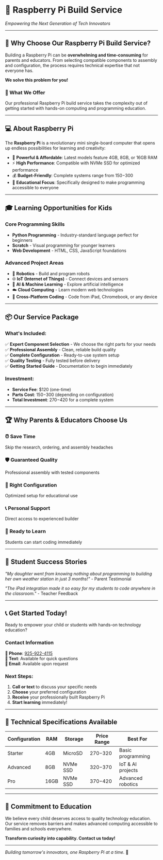 # 🍓 Raspberry Pi Build Service
*Empowering the Next Generation of Tech Innovators*

---

## 🚀 Why Choose Our Raspberry Pi Build Service?

Building a Raspberry Pi can be **overwhelming and time-consuming** for parents and educators. From selecting compatible components to assembly and configuration, the process requires technical expertise that not everyone has.

**We solve this problem for you!**

### 🎯 What We Offer

Our professional Raspberry Pi build service takes the complexity out of getting started with hands-on computing and programming education.

---

## 💻 About Raspberry Pi

The **Raspberry Pi** is a revolutionary mini single-board computer that opens up endless possibilities for learning and creativity:

- 🧠 **Powerful & Affordable**: Latest models feature 4GB, 8GB, or 16GB RAM
- ⚡ **High Performance**: Compatible with NVMe SSD for optimized performance  
- 💰 **Budget-Friendly**: Complete systems range from $150-$300
- 🌟 **Educational Focus**: Specifically designed to make programming accessible to everyone

---

## 🎓 Learning Opportunities for Kids

### Core Programming Skills
- **Python Programming** - Industry-standard language perfect for beginners
- **Scratch** - Visual programming for younger learners
- **Web Development** - HTML, CSS, JavaScript foundations

### Advanced Project Areas
- 🤖 **Robotics** - Build and program robots
- 🌐 **IoT (Internet of Things)** - Connect devices and sensors
- 🧠 **AI & Machine Learning** - Explore artificial intelligence
- ☁️ **Cloud Computing** - Learn modern web technologies
- 📱 **Cross-Platform Coding** - Code from iPad, Chromebook, or any device

---

## 📦 Our Service Package

### What's Included:
✅ **Expert Component Selection** - We choose the right parts for your needs  
✅ **Professional Assembly** - Clean, reliable build quality  
✅ **Complete Configuration** - Ready-to-use system setup  
✅ **Quality Testing** - Fully tested before delivery  
✅ **Getting Started Guide** - Documentation to begin immediately  

### Investment:
- **Service Fee**: $120 (one-time)
- **Parts Cost**: $150-$300 (depending on configuration)
- **Total Investment**: $270-$420 for a complete system

---

## 🏆 Why Parents & Educators Choose Us

### ⏰ **Save Time**
Skip the research, ordering, and assembly headaches

### 🛡️ **Guaranteed Quality**
Professional assembly with tested components

### 🎯 **Right Configuration**
Optimized setup for educational use

### 📞 **Personal Support**
Direct access to experienced builder

### 🚀 **Ready to Learn**
Students can start coding immediately

---

## 🌟 Student Success Stories

*"My daughter went from knowing nothing about programming to building her own weather station in just 3 months!"* - Parent Testimonial

*"The iPad integration made it so easy for my students to code anywhere in the classroom."* - Teacher Feedback

---

## 📞 Get Started Today!

Ready to empower your child or students with hands-on technology education?

### Contact Information
**📱 Phone**: [925-922-4115](tel:925-922-4115)  
**💬 Text**: Available for quick questions  
**📧 Email**: Available upon request  

### Next Steps:
1. **Call or text** to discuss your specific needs
2. **Choose** your preferred configuration
3. **Receive** your professionally built Raspberry Pi
4. **Start learning** immediately!

---

## 🔧 Technical Specifications Available

| Configuration | RAM | Storage | Price Range | Best For |
|---------------|-----|---------|-------------|----------|
| Starter | 4GB | MicroSD | $270-$320 | Basic programming |
| Advanced | 8GB | NVMe SSD | $320-$370 | IoT & AI projects |
| Pro | 16GB | NVMe SSD | $370-$420 | Advanced robotics |

---

## 🤝 Commitment to Education

We believe every child deserves access to quality technology education. Our service removes barriers and makes advanced computing accessible to families and schools everywhere.

**Transform curiosity into capability. Contact us today!**

---

*Building tomorrow's innovators, one Raspberry Pi at a time.* 🚀